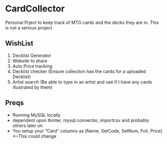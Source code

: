 # CardCollector
Personal Prject to keep track of MTG cards and the decks they are in. This is not a serious project

## WishList
1. Decklist Generator
2. Website to share
3. Auto Price tracking
4. Decklist checker (Ensure collection has the cards for a uploaded Decklist)
5. Artist search (Be able to type in an artist and see if I have any cards illustrated by them)

## Preqs
- Running MySQL locally
- dependent upon tkinter, mysql.connector, importcsv and probably others later on
- You setup your "Card" columns as [Name, SetCode, SetNum, Foil, Price] <--This could change
